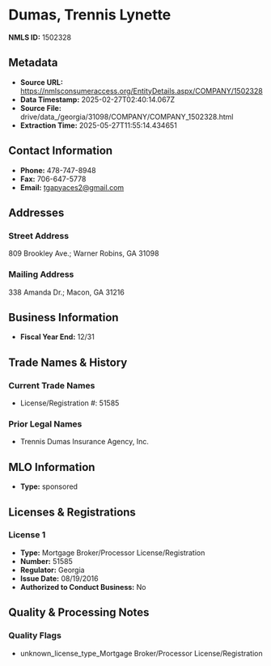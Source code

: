 # Dumas, Trennis Lynette

**NMLS ID:** 1502328

## Metadata
- **Source URL:** https://nmlsconsumeraccess.org/EntityDetails.aspx/COMPANY/1502328
- **Data Timestamp:** 2025-02-27T02:40:14.067Z
- **Source File:** drive/data_/georgia/31098/COMPANY/COMPANY_1502328.html
- **Extraction Time:** 2025-05-27T11:55:14.434651

## Contact Information
- **Phone:** 478-747-8948
- **Fax:** 706-647-5778
- **Email:** tgapyaces2@gmail.com

## Addresses
### Street Address
809 Brookley Ave.; Warner Robins, GA 31098

### Mailing Address
338 Amanda Dr.; Macon, GA 31216

## Business Information
- **Fiscal Year End:** 12/31

## Trade Names & History
### Current Trade Names
- License/Registration #: 51585

### Prior Legal Names
- Trennis Dumas Insurance Agency, Inc.

## MLO Information
- **Type:** sponsored

## Licenses & Registrations

### License 1
- **Type:** Mortgage Broker/Processor License/Registration
- **Number:** 51585
- **Regulator:** Georgia
- **Issue Date:** 08/19/2016
- **Authorized to Conduct Business:** No

## Quality & Processing Notes
### Quality Flags
- unknown_license_type_Mortgage Broker/Processor License/Registration
